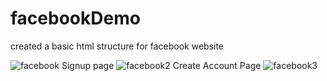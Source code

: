 # facebookDemo
created a basic html structure for facebook website

![facebook](https://github.com/user-attachments/assets/44aeb66f-cb3b-4e6e-a44b-a58f407b14e3)
Signup page
![facebook2](https://github.com/user-attachments/assets/110d2b0f-476e-4a0f-b68b-457946c9f308)
Create Account Page
![facebook3](https://github.com/user-attachments/assets/491addf6-2c60-480a-991b-255b8367c36d)

